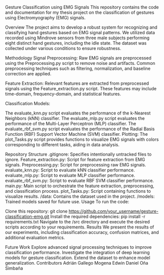 Gesture Classification using EMG Signals
This repository contains the code and documentation for my thesis project on the classification of gestures using Electromyography (EMG) signals.

Overview
The project aims to develop a robust system for recognizing and classifying hand gestures based on EMG signal patterns. We utilized data recorded using Mindrove sensors from three male subjects performing eight distinct hand gestures, including the idle state. The dataset was collected under various conditions to ensure robustness.

Methodology
Signal Preprocessing: Raw EMG signals are preprocessed using the Preprocessing.py script to remove noise and artifacts. Common preprocessing techniques such as filtering, normalization, and baseline correction are applied.

Feature Extraction: Relevant features are extracted from preprocessed signals using the Feature_extraction.py script. These features may include time-domain, frequency-domain, and statistical features.

Classification Models:

The evaluate_knn.py script evaluates the performance of the k-Nearest Neighbors (kNN) classifier.
The evaluate_mlp.py script evaluates the performance of the Multi-Layer Perceptron (MLP) classifier.
The evaluate_rbf_svm.py script evaluates the performance of the Radial Basis Function (RBF) Support Vector Machine (SVM) classifier.
Plotting: The plot_Tasks.py script provides functions to visualize EMG signals with colors corresponding to different tasks, aiding in data analysis.

Repository Structure
.gitignore: Specifies intentionally untracked files to ignore.
Feature_extraction.py: Script for feature extraction from EMG signals.
Preprocessing.py: Script for preprocessing raw EMG signals.
evaluate_knn.py: Script to evaluate kNN classifier performance.
evaluate_mlp.py: Script to evaluate MLP classifier performance.
evaluate_rbf_svm.py: Script to evaluate RBF SVM classifier performance.
main.py: Main script to orchestrate the feature extraction, preprocessing, and classification process.
plot_Tasks.py: Script containing functions to visualize results.
/data: Contains the dataset used in the project.
/models: Trained models saved for future use.
Usage
To run the code:

Clone this repository: git clone https://github.com/your_username/gesture-classification-emg.git
Install the required dependencies: pip install -r requirements.txt
Navigate to the /src directory and execute the desired scripts according to your requirements.
Results
We present the results of our experiments, including classification accuracy, confusion matrices, and additional evaluation metrics.

Future Work
Explore advanced signal processing techniques to improve classification performance.
Investigate the integration of deep learning models for gesture classification.
Extend the dataset to enhance model generalization.
Contributors
Adrián Gallego Mogena
Edwin Daniel Oña Simbaña


